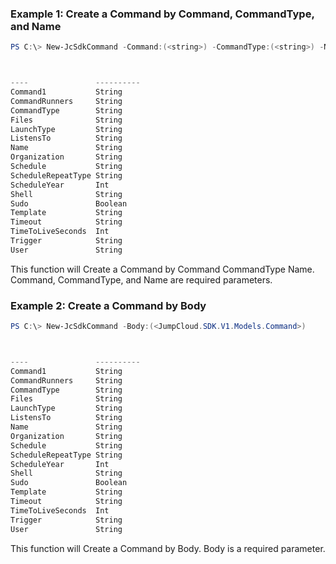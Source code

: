 ### Example 1: Create a Command by Command, CommandType, and Name
```powershell
PS C:\> New-JcSdkCommand -Command:(<string>) -CommandType:(<string>) -Name:(<string>) -CommandRunners:(<string[]>) -Files:(<string[]>) -LaunchType:(<string>) -ListensTo:(<string>) -Organization:(<string>) -Schedule:(<string>) -ScheduleRepeatType:(<string>) -ScheduleYear:(<int>) -Shell:(<string>) -Sudo:(<switch>) -Template:(<string>) -TimeToLiveSeconds:(<int>) -Timeout:(<string>) -Trigger:(<string>) -User:(<string>)



----               ----------
Command1           String
CommandRunners     String
CommandType        String
Files              String
LaunchType         String
ListensTo          String
Name               String
Organization       String
Schedule           String
ScheduleRepeatType String
ScheduleYear       Int
Shell              String
Sudo               Boolean
Template           String
Timeout            String
TimeToLiveSeconds  Int
Trigger            String
User               String


```

This function will Create a Command by Command CommandType Name. Command, CommandType, and Name are required parameters.

### Example 2: Create a Command by Body
```powershell
PS C:\> New-JcSdkCommand -Body:(<JumpCloud.SDK.V1.Models.Command>)



----               ----------
Command1           String
CommandRunners     String
CommandType        String
Files              String
LaunchType         String
ListensTo          String
Name               String
Organization       String
Schedule           String
ScheduleRepeatType String
ScheduleYear       Int
Shell              String
Sudo               Boolean
Template           String
Timeout            String
TimeToLiveSeconds  Int
Trigger            String
User               String


```

This function will Create a Command by Body. Body is a required parameter.

